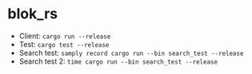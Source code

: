 # blok_rs

- Client: `cargo run --release`
- Test: `cargo test --release`
- Search test: `samply record cargo run --bin search_test --release`
- Search test 2: `time cargo run --bin search_test --release`
